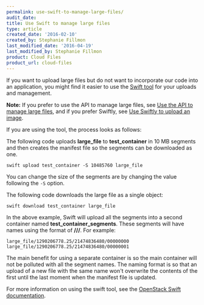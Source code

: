 ```yaml
---
permalink: use-swift-to-manage-large-files/
audit_date:
title: Use Swift to manage large files
type: article
created_date: '2016-02-10'
created_by: Stephanie Fillmon
last_modified_date: '2016-04-19'
last_modified_by: Stephanie Fillmon
product: Cloud Files
product_url: cloud-files
---
```


If you want to upload large files but do not want to incorporate our
code into an application, you might find it easier to use the [Swift tool](https://swiftstack.com/docs/integration/python-swiftclient.html) for
your uploads and management.

**Note:** If you prefer to use the API to manage large files, see [Use the API to manage large files](/how-to/use-the-api-to-manage-large-files), and if you prefer Swiftly, see [Use Swiftly to upload an image](/how-to/use-swiftly-to-upload-an-image).

If you are using the tool, the process looks as follows:

The following code uploads **large_file** to **test_container** in 10
MB segments and then creates the manifest file so the segments can be
downloaded as one.

    swift upload test_container -S 10485760 large_file

You can change the size of the segments are by changing the value
following the `-S` option.

The following code downloads the large file as a single object:

    swift download test_container large_file

In the above example, Swift will upload all the segments into a second
container named **test_container_segments**. These segments will have
names using the format of
**<name>/<timestamp>/<size>/<segment>**. For
example:

    large_file/1290206778.25/21474836480/00000000
    large_file/1290206778.25/21474836480/00000001

The main benefit for using a separate container is so the main container
will not be polluted with all the segment names. The naming format is so
that an upload of a new file with the same name won't overwrite the
contents of the first until the last moment when the manifest file is
updated.

For more information on using the swift tool, see the [OpenStack Swift documentation](http://docs.openstack.org/developer/swift/).
